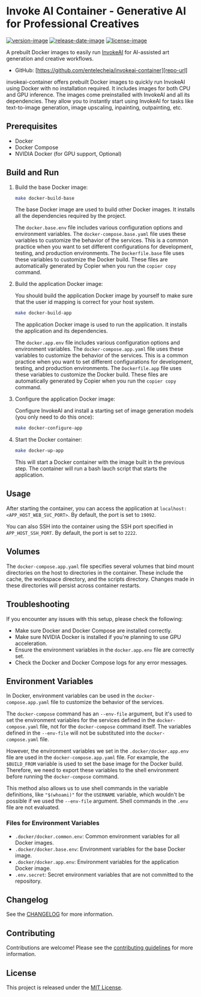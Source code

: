 # Invoke AI Container - Generative AI for Professional Creatives

[![version-image]][release-url]
[![release-date-image]][release-url]
[![license-image]][license-url]

A prebuilt Docker images to easily run [InvokeAI](https://github.com/invoke-ai/InvokeAI) for AI-assisted art generation and creative workflows.

- GitHub: [https://github.com/entelecheia/invokeai-container][repo-url]

invokeai-container offers prebuilt Docker images to quickly run InvokeAI using Docker with no installation required. It includes images for both CPU and GPU inference. The images come preinstalled with InvokeAI and all its dependencies. They allow you to instantly start using InvokeAI for tasks like text-to-image generation, image upscaling, inpainting, outpainting, etc.

## Prerequisites

- Docker
- Docker Compose
- NVIDIA Docker (for GPU support, Optional)

## Build and Run

1. Build the base Docker image:

   ```bash
   make docker-build-base
   ```

   The base Docker image are used to build other Docker images. It installs all the dependencies required by the project.

   The `docker.base.env` file includes various configuration options and environment variables. The `docker-compose.base.yaml` file uses these variables to customize the behavior of the services. This is a common practice when you want to set different configurations for development, testing, and production environments. The `Dockerfile.base` file uses these variables to customize the Docker build. These files are automatically generated by Copier when you run the `copier copy` command.

2. Build the application Docker image:

   You should build the application Docker image by yourself to make sure that the user id mapping is correct for your host system.

   ```bash
   make docker-build-app
   ```

   The application Docker image is used to run the application. It installs the application and its dependencies.

   The `docker.app.env` file includes various configuration options and environment variables. The `docker-compose.app.yaml` file uses these variables to customize the behavior of the services. This is a common practice when you want to set different configurations for development, testing, and production environments. The `Dockerfile.app` file uses these variables to customize the Docker build. These files are automatically generated by Copier when you run the `copier copy` command.

3. Configure the application Docker image:

   Configure InvokeAI and install a starting set of image generation models (you only need to do this once):

   ```bash
   make docker-configure-app
   ```

4. Start the Docker container:

   ```bash
   make docker-up-app
   ```

   This will start a Docker container with the image built in the previous step. The container will run a bash lauch script that starts the application.

## Usage

After starting the container, you can access the application at `localhost:<APP_HOST_WEB_SVC_PORT>`. By default, the port is set to `19092`.

You can also SSH into the container using the SSH port specified in `APP_HOST_SSH_PORT`. By default, the port is set to `2222`.

## Volumes

The `docker-compose.app.yaml` file specifies several volumes that bind mount directories on the host to directories in the container. These include the cache, the workspace directory, and the scripts directory. Changes made in these directories will persist across container restarts.

## Troubleshooting

If you encounter any issues with this setup, please check the following:

- Make sure Docker and Docker Compose are installed correctly.
- Make sure NVIDIA Docker is installed if you're planning to use GPU acceleration.
- Ensure the environment variables in the `docker.app.env` file are correctly set.
- Check the Docker and Docker Compose logs for any error messages.

## Environment Variables

In Docker, environment variables can be used in the `docker-compose.app.yaml` file to customize the behavior of the services.

The `docker-compose` command has an `--env-file` argument, but it's used to set the environment variables for the services defined in the `docker-compose.yaml` file, not for the `docker-compose` command itself. The variables defined in the `--env-file` will not be substituted into the `docker-compose.yaml` file.

However, the environment variables we set in the `.docker/docker.app.env` file are used in the `docker-compose.app.yaml` file. For example, the `$BUILD_FROM` variable is used to set the base image for the Docker build. Therefore, we need to export these variables to the shell environment before running the `docker-compose` command.

This method also allows us to use shell commands in the variable definitions, like `"$(whoami)"` for the `USERNAME` variable, which wouldn't be possible if we used the `--env-file` argument. Shell commands in the `.env` file are not evaluated.

### Files for Environment Variables

- `.docker/docker.common.env`: Common environment variables for all Docker images.
- `.docker/docker.base.env`: Environment variables for the base Docker image.
- `.docker/docker.app.env`: Environment variables for the application Docker image.
- `.env.secret`: Secret environment variables that are not committed to the repository.

## Changelog

See the [CHANGELOG] for more information.

## Contributing

Contributions are welcome! Please see the [contributing guidelines] for more information.

## License

This project is released under the [MIT License][license-url].
<!-- Links: -->
[license-image]: https://img.shields.io/github/license/entelecheia/invokeai-container
[license-url]: https://github.com/entelecheia/invokeai-container/blob/main/LICENSE
[version-image]: https://img.shields.io/github/v/release/entelecheia/invokeai-container?sort=semver
[release-date-image]: https://img.shields.io/github/release-date/entelecheia/invokeai-container
[release-url]: https://github.com/entelecheia/invokeai-container/releases
[repo-url]: https://github.com/entelecheia/invokeai-container
[changelog]: https://github.com/entelecheia/invokeai-container/blob/main/CHANGELOG.md
[contributing guidelines]: https://github.com/entelecheia/invokeai-container/blob/main/CONTRIBUTING.md
<!-- Links: -->
